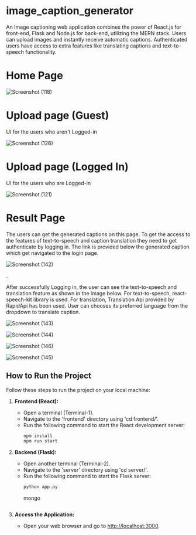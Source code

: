 # image_caption_generator
An Image captioning web application combines the power of React.js for front-end, Flask and Node.js for back-end, utilizing the MERN stack. Users can upload images and instantly receive automatic captions. Authenticated users have access to extra features like translating captions and text-to-speech functionality.

# Home Page

![Screenshot (118)](https://github.com/bhushan2311/image_caption_generator/assets/102802326/bc542a9e-f9c6-46b7-b10e-74a6db4dc2bc)


# Upload page (Guest)

UI for the users who aren't Logged-in

![Screenshot (126)](https://github.com/bhushan2311/image_caption_generator/assets/102802326/9af5e459-a48c-448b-86c9-7241a6df7126)


# Upload page (Logged In)
UI for the users who are Logged-in

![Screenshot (121)](https://github.com/bhushan2311/image_caption_generator/assets/102802326/607c9dbd-16ff-435d-9e16-d3136113ea0a)



# Result Page

The users can get the generated captions on this page. To get the access to the features of text-to-speech and caption translation they need to get authenticate by logging in. The link is provided below the generated caption which get navigated to the login page.

![Screenshot (142)](https://github.com/bhushan2311/image_caption_generator/assets/102802326/231a0c19-7c11-4b84-bdb0-0b83daa83a3e)


.


After successfully Logging in, the user can see the text-to-speech and translation feature as shown in the image below. For text-to-speech, react-speech-kit library is used. For translation, Translation Api provided by RapidApi has been used. User can chooses its preferred language from the dropdown to translate caption.

![Screenshot (143)](https://github.com/bhushan2311/image_caption_generator/assets/102802326/6d488652-16ba-48c4-849c-84b02d81a26c)



![Screenshot (144)](https://github.com/bhushan2311/image_caption_generator/assets/102802326/0241be1b-8685-4233-b43a-0cf35a2501be)




![Screenshot (146)](https://github.com/bhushan2311/image_caption_generator/assets/102802326/ca1bba97-4fa7-4a41-9b73-3194aafa18dc)




![Screenshot (145)](https://github.com/bhushan2311/image_caption_generator/assets/102802326/90b82455-20ac-459a-8948-b464830186b0)




## How to Run the Project

Follow these steps to run the project on your local machine:

1. **Frontend (React):**
   - Open a terminal (Terminal-1).
   - Navigate to the 'frontend' directory using 'cd frontend/'.
   - Run the following command to start the React development server:
     ```bash
     npm install
     npm run start
     ```

2. **Backend (Flask):**
   - Open another terminal (Terminal-2).
   - Navigate to the 'server' directory using 'cd server/'.
   - Run the following command to start the Flask server:
     ```bash
     python app.py
     ```
     mongo
     ```

4. **Access the Application:**
   - Open your web browser and go to [http://localhost:3000](http://localhost:3000).
